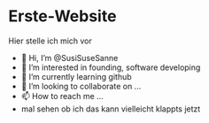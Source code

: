 # Erste-Website
Hier stelle ich mich vor
- 👋 Hi, I’m @SusiSuseSanne
- 👀 I’m interested in founding, software developing
- 🌱 I’m currently learning github
- 💞️ I’m looking to collaborate on ...
- 📫 How to reach me ...
- mal sehen ob ich das kann
vielleicht klappts jetzt
